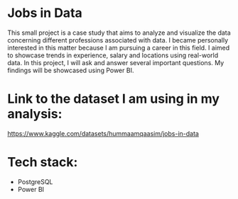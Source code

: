 # Jobs in Data

This small project is a case study that aims to analyze and visualize the data concerning different professions associated with data. I became personally interested in this matter because I am pursuing a career in this field. I aimed to showcase trends in experience, salary and locations using real-world data. In this project, I will ask and answer several important questions. My findings will be showcased using Power BI.

# Link to the dataset I am using in my analysis:
https://www.kaggle.com/datasets/hummaamqaasim/jobs-in-data

# Tech stack:
- PostgreSQL
- Power BI


